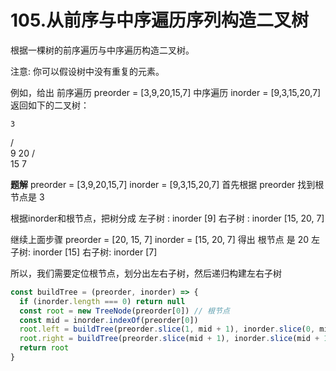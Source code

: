 # 105.从前序与中序遍历序列构造二叉树
根据一棵树的前序遍历与中序遍历构造二叉树。

注意:
你可以假设树中没有重复的元素。

例如，给出
前序遍历 preorder = [3,9,20,15,7]
中序遍历 inorder = [9,3,15,20,7]
返回如下的二叉树：

    3
   / \
  9  20
    /  \
   15   7

**题解**
preorder = [3,9,20,15,7]
inorder = [9,3,15,20,7]
首先根据 preorder 找到根节点是 3

根据inorder和根节点，把树分成
左子树 : inorder [9]
右子树 : inorder [15, 20, 7]

继续上面步骤
preorder = [20, 15, 7]
inorder = [15, 20, 7]
得出 根节点 是 20
左子树: inorder [15]
右子树: inorder [7]

所以，我们需要定位根节点，划分出左右子树，然后递归构建左右子树

```js
const buildTree = (preorder, inorder) => {
  if (inorder.length === 0) return null
  const root = new TreeNode(preorder[0]) // 根节点
  const mid = inorder.indexOf(preorder[0])
  root.left = buildTree(preorder.slice(1, mid + 1), inorder.slice(0, mid))
  root.right = buildTree(preorder.slice(mid + 1), inorder.slice(mid + 1))
  return root
}
```